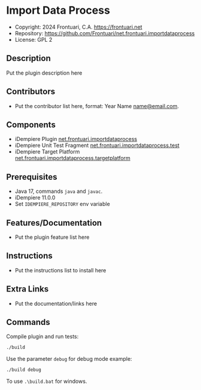# Import Data Process

- Copyright: 2024 Frontuari, C.A. <https://frontuari.net>
- Repository: https://github.com/Frontuari/net.frontuari.importdataprocess
- License: GPL 2

## Description

Put the plugin description here

## Contributors

- Put the contributor list here, format: Year Name <name@email.com>.

## Components

- iDempiere Plugin [net.frontuari.importdataprocess](net.frontuari.importdataprocess)
- iDempiere Unit Test Fragment [net.frontuari.importdataprocess.test](net.frontuari.importdataprocess.test)
- iDempiere Target Platform [net.frontuari.importdataprocess.targetplatform](net.frontuari.importdataprocess.targetplatform)

## Prerequisites

- Java 17, commands `java` and `javac`.
- iDempiere 11.0.0
- Set `IDEMPIERE_REPOSITORY` env variable

## Features/Documentation

- Put the plugin feature list here

## Instructions

- Put the instructions list to install here

## Extra Links

- Put the documentation/links here

## Commands

Compile plugin and run tests:

```bash
./build
```

Use the parameter `debug` for debug mode example:

```bash
./build debug
```

To use `.\build.bat` for windows.
